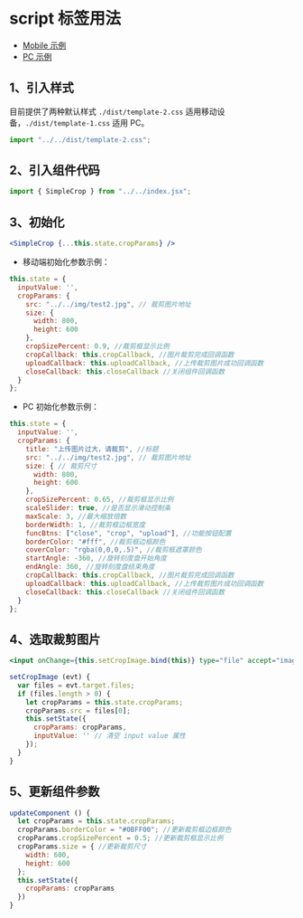 # script 标签用法

- [Mobile 示例](https://newbieyoung.github.io/Simple-Crop/examples/react/test-2.html)
- [PC 示例](https://newbieyoung.github.io/Simple-Crop/examples/react/test-1.html)

## 1、引入样式

目前提供了两种默认样式 `./dist/template-2.css` 适用移动设备，`./dist/template-1.css` 适用 PC。

```jsx
import "../../dist/template-2.css";
```

## 2、引入组件代码

```jsx
import { SimpleCrop } from "../../index.jsx";
```

## 3、初始化

```jsx
<SimpleCrop {...this.state.cropParams} />
```

- 移动端初始化参数示例：

```jsx
this.state = {
  inputValue: '',
  cropParams: {
    src: "../../img/test2.jpg", // 裁剪图片地址
    size: {
      width: 800,
      height: 600
    },
    cropSizePercent: 0.9, //裁剪框显示比例
    cropCallback: this.cropCallback, //图片裁剪完成回调函数
    uploadCallback: this.uploadCallback, //上传裁剪图片成功回调函数
    closeCallback: this.closeCallback //关闭组件回调函数
  }
};
```

- PC 初始化参数示例：

```jsx
this.state = {
  inputValue: '',
  cropParams: {
    title: "上传图片过大，请裁剪", //标题
    src: "../../img/test2.jpg", // 裁剪图片地址
    size: { // 裁剪尺寸
      width: 800,
      height: 600
    },
    cropSizePercent: 0.65, //裁剪框显示比例
    scaleSlider: true, //是否显示滑动控制条
    maxScale: 3, //最大缩放倍数
    borderWidth: 1, //裁剪框边框宽度
    funcBtns: ["close", "crop", "upload"], //功能按钮配置
    borderColor: "#fff", //裁剪框边框颜色
    coverColor: "rgba(0,0,0,.5)", //裁剪框遮罩颜色
    startAngle: -360, //旋转刻度盘开始角度
    endAngle: 360, //旋转刻度盘结束角度
    cropCallback: this.cropCallback, //图片裁剪完成回调函数
    uploadCallback: this.uploadCallback, //上传裁剪图片成功回调函数
    closeCallback: this.closeCallback //关闭组件回调函数
  }
};
```

## 4、选取裁剪图片

```jsx
<input onChange={this.setCropImage.bind(this)} type="file" accept="image/png,image/jpeg" value={this.state.inputValue}></input>
```

```jsx
setCropImage (evt) {
  var files = evt.target.files;
  if (files.length > 0) {
    let cropParams = this.state.cropParams;
    cropParams.src = files[0];
    this.setState({
      cropParams: cropParams,
      inputValue: '' // 清空 input value 属性
    });
  }
}
```

## 5、更新组件参数

```jsx
updateComponent () {
  let cropParams = this.state.cropParams;
  cropParams.borderColor = "#0BFF00"; //更新裁剪框边框颜色
  cropParams.cropSizePercent = 0.5; //更新裁剪框显示比例
  cropParams.size = { //更新裁剪尺寸
    width: 600,
    height: 600
  };
  this.setState({
    cropParams: cropParams
  })
}
```
